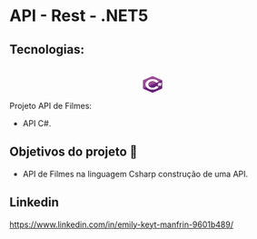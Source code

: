# API - Rest - .NET5

## Tecnologias: 

<div style="display: inline_block theme=radical" align="center"><br>
    <img align="center" alt="M-Csharp" height="30" width="40" src="https://raw.githubusercontent.com/devicons/devicon/master/icons/csharp/csharp-original.svg">
</div>

Projeto API de Filmes:

- API C#.

## Objetivos do projeto 💼

- API de Filmes na linguagem Csharp construção de uma API.

## Linkedin

https://www.linkedin.com/in/emily-keyt-manfrin-9601b489/
